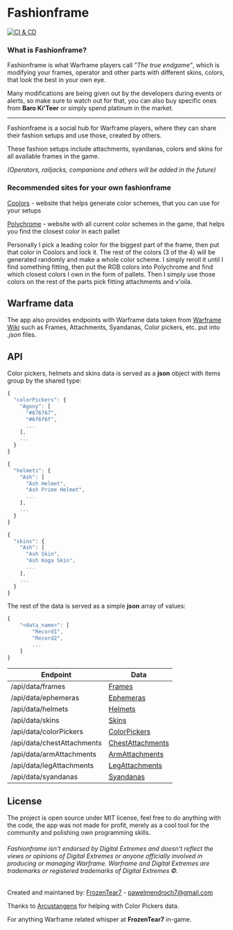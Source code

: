 # Fashionframe

[![CI & CD](https://github.com/FrozenTear7/fashionframe-v2/actions/workflows/CI&CD.yml/badge.svg?branch=master)](https://github.com/FrozenTear7/fashionframe-v2/actions/workflows/CI&CD.yml)

### What is Fashionframe?

Fashionframe is what Warframe players call _"The true endgame"_, which is modifying your frames, operator and other parts with different skins, colors, that look the best in your own eye.

Many modifications are being given out by the developers during events or alerts, so make sure to watch out for that, you can also buy specific ones from **Baro Ki'Teer** or simply spend platinum in the market.

---

Fashionframe is a social hub for Warframe players, where they can share their fashion setups and use those, created by others.

These fashion setups include attachments, syandanas, colors and skins for all available frames in the game.

_(Operators, railjacks, companions and others will be added in the future)_

### Recommended sites for your own fashionframe

[Coolors](https://coolors.co/) - website that helps generate color schemes, that you can use for your setups

[Polychrome](https://polychrome.seldszar.fr/) - website with all current color schemes in the game, that helps you find the closest color in each pallet

Personally I pick a leading color for the biggest part of the frame, then put that color in Coolors and lock it.
The rest of the colors (3 of the 4) will be generated randomly and make a whole color scheme. I simply reroll it until I find something fitting, then put the RGB colors into Polychrome and find which closest colors I own in the form of pallets. Then I simply use those colors on the rest of the parts pick fitting attachments and v'oila.

## Warframe data

The app also provides endpoints with Warframe data taken from [Warframe Wiki](https://warframe.fandom.com/wiki/WARFRAME_Wiki) such as Frames, Attachments, Syandanas, Color pickers, etc. put into _.json_ files.

## API

Color pickers, helmets and skins data is served as a **json** object with items group by the shared type:

```javascript
{
  "colorPickers": {
    "Agony": [
      "#676767",
      "#6f6f6f",
      ...
    ],
    ...
  }
}
```

```javascript
{
  "helmets": {
    "Ash": [
      "Ash Helmet",
      "Ash Prime Helmet",
      ...
    ],
    ...
  }
}
```

```javascript
{
  "skins": {
    "Ash": [
      "Ash Skin",
      "Ash Koga Skin",
      ...
    ],
    ...
  }
}
```

The rest of the data is served as a simple **json** array of values:

```javascript
{
    "<data_name>": [
        "Record1",
        "Record2",
        ...
    ]
}
```

| Endpoint                   | Data                                                                             |
| -------------------------- | -------------------------------------------------------------------------------- |
| /api/data/frames           | [Frames](https://fashionframe.herokuapp.com/api/data/frames)                     |
| /api/data/ephemeras        | [Ephemeras](https://fashionframe.herokuapp.com/api/data/ephemeras)               |
| /api/data/helmets          | [Helmets](https://fashionframe.herokuapp.com/api/data/helmets)                   |
| /api/data/skins            | [Skins](https://fashionframe.herokuapp.com/api/data/skins)                       |
| /api/data/colorPickers     | [ColorPickers](https://fashionframe.herokuapp.com/api/data/colorPickers)         |
| /api/data/chestAttachments | [ChestAttachments](https://fashionframe.herokuapp.com/api/data/chestAttachments) |
| /api/data/armAttachments   | [ArmAttachments](https://fashionframe.herokuapp.com/api/data/armAttachments)     |
| /api/data/legAttachments   | [LegAttachments](https://fashionframe.herokuapp.com/api/data/legAttachments)     |
| /api/data/syandanas        | [Syandanas](https://fashionframe.herokuapp.com/api/data/syandanas)               |

## License

The project is open source under MIT license, feel free to do anything with the code, the app was not made for profit, merely as a cool tool for the community and polishing own programming skills.

###### Fashionframe isn’t endorsed by Digital Extremes and doesn’t reflect the views or opinions of Digital Extremes or anyone officially involved in producing or managing Warframe. Warframe and Digital Extremes are trademarks or registered trademarks of Digital Extremes ©.

Created and maintaned by: [FrozenTear7](https://github.com/FrozenTear7) - pawelmendroch7@gmail.com

Thanks to [Arcustangens](https://github.com/arcustangens) for helping with Color Pickers data.

For anything Warframe related whisper at **FrozenTear7** in-game.
